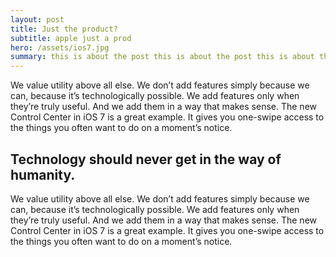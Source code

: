 ```yaml
---
layout: post
title: Just the product?
subtitle: apple just a prod
hero: /assets/ios7.jpg
summary: this is about the post this is about the post this is about the post this is about the post this is about the post this is about the post this is about the post this is about the post this is about the post this is about the post this is about the post this is about the post this is about the post
---
```


We value utility above all else. We don’t add features simply because we can, because it’s technologically possible. We add features only when they’re truly useful. And we add them in a way that makes sense. The new Control Center in iOS 7 is a great example. It gives you one-swipe access to the things you often want to do on a moment’s notice.
## Technology should never get in the way of humanity.
We value utility above all else. We don’t add features simply because we can, because it’s technologically possible. We add features only when they’re truly useful. And we add them in a way that makes sense. The new Control Center in iOS 7 is a great example. It gives you one-swipe access to the things you often want to do on a moment’s notice.
